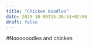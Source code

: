 ```yaml
---
title: "Chicken Noodles"
date: 2019-10-05T15:26:51+02:00
draft: false
---
```

#Noooooodles
and chicken

